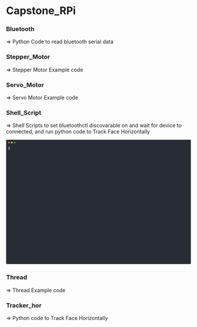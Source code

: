 # Capstone_RPi
### Bluetooth
=> Python Code to read bluetooth serial data


### Stepper_Motor
=> Stepper Motor Example code


### Servo_Motor
=> Servo Motor Example code


### Shell_Script
=> Shell Scripts to set bluetoothctl discovarable on and wait for device to connected, and run python code to Track Face Horizontally

<img src="./shell3.svg">


### Thread
=> Thread Example code


### Tracker_hor
=> Python code to Track Face Horizontally
